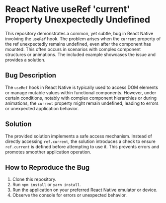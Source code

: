 # React Native useRef 'current' Property Unexpectedly Undefined

This repository demonstrates a common, yet subtle, bug in React Native involving the `useRef` hook.  The problem arises when the `current` property of the ref unexpectedly remains undefined, even after the component has mounted. This often occurs in scenarios with complex component structures or animations.  The included example showcases the issue and provides a solution.

## Bug Description

The `useRef` hook in React Native is typically used to access DOM elements or manage mutable values within functional components.  However, under certain conditions, notably with complex component hierarchies or during animations, the `current` property might remain undefined, leading to errors or unexpected application behavior.

## Solution

The provided solution implements a safe access mechanism.  Instead of directly accessing `ref.current`, the solution introduces a check to ensure `ref.current` is defined before attempting to use it. This prevents errors and promotes smoother application operation.

## How to Reproduce the Bug

1. Clone this repository.
2. Run `npm install` or `yarn install`.
3. Run the application on your preferred React Native emulator or device.
4. Observe the console for errors or unexpected behavior.